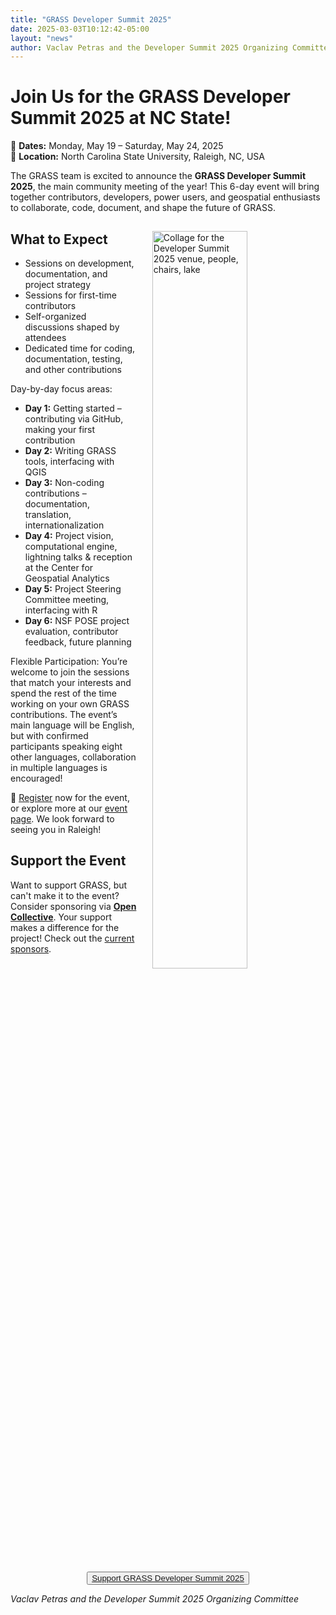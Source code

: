 ```yaml
---
title: "GRASS Developer Summit 2025"
date: 2025-03-03T10:12:42-05:00
layout: "news"
author: Vaclav Petras and the Developer Summit 2025 Organizing Committee
---
```


# Join Us for the GRASS Developer Summit 2025 at NC State!

📅 **Dates:** Monday, May 19 – Saturday, May 24, 2025  
📍 **Location:** North Carolina State University, Raleigh, NC, USA  

The GRASS team is excited to announce the **GRASS Developer Summit 2025**, the main community meeting of the year! This 6-day event will bring together contributors, developers, power users, and geospatial enthusiasts to collaborate, code, document, and shape the future of GRASS.

<img src="/images/news/NCSU_developer_summit_venue_2025_collage.jpg"
  alt="Collage for the Developer Summit 2025 venue, people, chairs, lake"
  title="North Carolina State University, its spaces, and its surroundings"
  width="55%" style="float:right;padding-left:25px;padding-top:15px">

## What to Expect

* Sessions on development, documentation, and project strategy
* Sessions for first-time contributors
* Self-organized discussions shaped by attendees
* Dedicated time for coding, documentation, testing, and other contributions

Day-by-day focus areas:

* **Day 1:** Getting started – contributing via GitHub, making your first contribution
* **Day 2:** Writing GRASS tools, interfacing with QGIS
* **Day 3:** Non-coding contributions – documentation, translation, internationalization
* **Day 4:** Project vision, computational engine, lightning talks & reception at the Center for Geospatial Analytics
* **Day 5:** Project Steering Committee meeting, interfacing with R
* **Day 6:** NSF POSE project evaluation, contributor feedback, future planning

Flexible Participation: You’re welcome to join the sessions that match your interests and spend the rest of the time working on your own GRASS contributions. The event’s main language will be English, but with confirmed participants speaking eight other languages, collaboration in multiple languages is encouraged!

📢 [Register](https://forms.gle/q6zzsGeHo2YkUVnx5) now for the event, or explore more at our [event page](https://grasswiki.osgeo.org/wiki/GRASS_Developer_Summit_Raleigh_2025). We look forward to seeing you in Raleigh!

## Support the Event

Want to support GRASS, but can't make it to the event? Consider sponsoring via **[Open Collective](https://opencollective.com/osgeo/projects/grass/contribute/grass-developer-summit-2025-84759/checkout)**. Your support makes a difference for the project! Check out the [current sponsors](https://grasswiki.osgeo.org/wiki/GRASS_Developer_Summit_Raleigh_2025#Sponsors).

<div align="center">
<button class="btn btn-grass">
<a href="https://opencollective.com/osgeo/projects/grass/contribute/grass-developer-summit-2025-84759/checkout" target="_blank">Support GRASS Developer Summit 2025</a>
</button>
</div>

*Vaclav Petras and the Developer Summit 2025 Organizing Committee*
